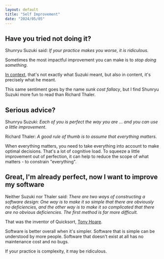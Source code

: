 ```yaml
---
layout: default
title: "Self Improvement"
date: "2024/05/05"
---
```


## Have you tried not doing it?

Shunryu Suzuki said: *If your practice makes you worse, it is ridiculous.*

Sometimes the most impactful improvement you can make is to *stop doing something*.

[In context](https://hakone-zendo.org/2024/01/28/zen-and-excitement/), that's not exactly what Suzuki meant, but also in content, it's precisely what he meant.

This same sentiment goes by the name *sunk cost fallacy*, but I find Shunryu Suzuki more fun to read than Richard Thaler.

## Serious advice?

Shunryu Suzuki: *Each of you is perfect the way you are ... and you can use a little improvement.*

Richard Thaler: *A good rule of thumb is to assume that everything matters.*

When everything matters, you need to take everything into account to make optimal decisions. That's a lot of cognitive load. To squeeze a little improvement out of perfection, it can help to reduce the scope of what matters - to constrain "everything".

## Great, I'm already perfect, now I want to improve my software

Neither Suzuki nor Thaler said: *There are two ways of constructing a software design: One way is to make it so simple that there are obviously no deficiencies, and the other way is to make it so complicated that there are no obvious deficiencies. The first method is far more difficult.*

That was the inventor of Quicksort, [Tony Hoare](https://en.wikipedia.org/wiki/Tony_Hoare).

Software is better overall when it's simpler. Software that is simple can be understood by more people. Software that doesn't exist at all has no maintenance cost and no bugs.

If your practice is complexity, it may be ridiculous.
